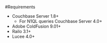 #Requirements

- Couchbase Server 1.8+
    - For N1QL queries Couchbase Server 4.0+ 
- Adobe ColdFusion 9.01+
- Railo 3.1+
- Lucee 4.0+